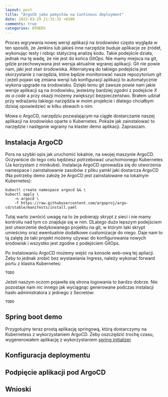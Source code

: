```yaml
---
layout: post
title: "ArgoCD jako pomysłów na Continous deployment"
date: 2022-03-29 21:31:32 +0100
comments: true
categories: OTHERS
---
```


Proces wgrywania nowej wersji aplikacji na środowisko często wygląda w ten sposób, że Jenkins lub jakieś inne narzędzie buduje aplikacje ze źródeł, wykonując testy i robiąc statyczną analizę kodu. Takie podejście działa, jednak ma tę wadę, że nie jest do końca _GitOps_. Nie mamy miejsca na git, gdzie przechowywana jest wersja aktualnie wgranej aplikacji. Git nie powie nam, jaki jest stan środowiska. Alternatywą do takiego podejścia jest skorzystanie z narzędzia, które będzie monitorować nasze repozytorium git i jeżeli pojawi się zmiana wersji lub konfiguracji aplikacji to automatycznie wykona upgrade na środowisku. Dzięki temu git zawsze powie nam jakie wersje aplikacji są na środowisku, jesteśmy bardziej zgodni z podejście _X as a code_ a przy okazji możemy zwiększyć bezpieczeństwo. Brałem udział przy wdrażaniu takiego narzędzia w moim projekcie i dlatego chciałbym dzisiaj opowiedzieć w kilku słowach o nim. 

Mowa o ArgoCD, narzędziu pozwalającym na ciągłe dostarczanie naszej aplikacji na środowisko oparte o Kubernetes. Pokaże jak zainstalować to narzędzie i następnie wgramy na klaster demo aplikacji. Zapraszam.

## Instalacja ArgoCD

Pora na szybki opis jak uruchomić lokalnie, na swojej maszynie ArgoCD. Oczywiście do tego celu będziesz potrzebować uruchomionego Kubernetes (Ja korzystam z minikube). Instalacja ArgoCD sprowadza się do utworzenia namespace i zainstalowanie zasobów z pliku yamkl jaki dostarcza ArgoCD (Na potrzeby demo założę że ArgoCD jest zainstalowane na lokalnym Kubernetes):

```
kubectl create namespace argocd && \
kubectl apply \
    -n argocd \
    -f https://raw.githubusercontent.com/argoproj/argo-cd/stable/manifests/install.yaml
```

Tutaj warto zwrócić uwagę na to że pobierajy skrypt z sieci i nie mamy kontroliu nad tym co znajduje się w nim. DLatego dużo lepszym podejściem jest utworzenie dedykowanego projektu na git, w którym taki skrypt umieścimy oraz ewentualnie dodatkowe customizacje do niego. Daje nam to tą zalętę że taki projekt możemy używac do konfigurowania nowych środowisk i wszystko jest zgodne z podejściem GitOps. 
 
Po instalowaniu ArgoCD możemy wejść na konsole web-ową tej apliacji. Żeby to jednak zrobić bez wystawiania Ingress, należy wykonać forward portu z klastra Kubernetes:

```
TODO
```

Jeżeli naszym oczom pojawiła się strona logowania to bardzo dobrze. Nie pozostaje nam nic innego jak wyciągnąc generowane podczas instalacji hasło administratora z jednego z Secretów:

```
TODO
```

## Spring boot demo

Przygotujmy teraz prostą aplikację springową, którą dostarczymy na Kubernetess z wykorzystaniem ArgoCD. Żeby oszczędzić trochę czasu, wygenerowałem aplikację z wykorzystaniem [spring initializer](https://start.spring.io)


## Konfiguracja deploymentu

## Podpięcie aplikacji pod ArgoCD

## Wnioski